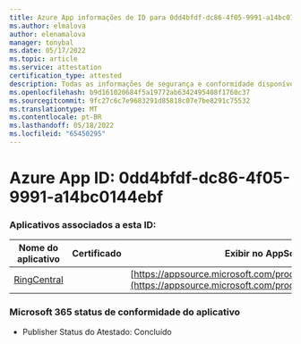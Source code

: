 ```yaml
---
title: Azure App informações de ID para 0dd4bfdf-dc86-4f05-9991-a14bc0144ebf
ms.author: elmalova
author: elenamalova
manager: tonybal
ms.date: 05/17/2022
ms.topic: article
ms.service: attestation
certification_type: attested
description: Todas as informações de segurança e conformidade disponíveis para 0dd4bfdf-dc86-4f05-9991-a14bc0144ebf.
ms.openlocfilehash: b9d161020684f5a19772ab6342495408f1760c37
ms.sourcegitcommit: 9fc27c6c7e9683291d85818c07e7be8291c75532
ms.translationtype: MT
ms.contentlocale: pt-BR
ms.lasthandoff: 05/18/2022
ms.locfileid: "65450295"
---
```

# <a name="azure-app-id-0dd4bfdf-dc86-4f05-9991-a14bc0144ebf"></a>Azure App ID: 0dd4bfdf-dc86-4f05-9991-a14bc0144ebf


### <a name="apps-associated-with-this-id"></a>Aplicativos associados a esta ID:
| **Nome do aplicativo** | **Certificado** | **Exibir no AppSource** |
|--------------|---------------|-----------------------|
| [RingCentral](../forward/WA200000135.md) |  | [https://appsource.microsoft.com/product/office/WA200000135](https://appsource.microsoft.com/product/office/WA200000135) |

### <a name="microsoft-365-app-compliance-status"></a>Microsoft 365 status de conformidade do aplicativo
- Publisher Status do Atestado: Concluído
